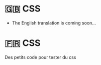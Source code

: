 # 🇬🇧 CSS

- The English translation is coming soon...

# 🇫🇷 CSS

Des petits code pour tester du css
